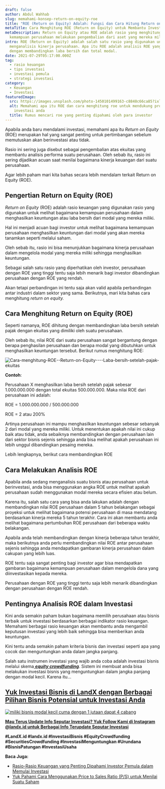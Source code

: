 ```yaml
---
draft: false
author: Abdul Wahhab
slug: memahami-konsep-return-on-equity-roe
title: "ROE (Return on Equity) Adalah: Fungsi dan Cara Hitung Return on Equity"
metaTitle: Cara Menghitung ROE (Return on Equity) untuk Membantu Investasi Anda
metaDescription: Return on Equity atau ROE adalah rasio yang menghitung
  kemampuan perusahaan melakukan pengembalian dari aset yang mereka miliki
intro: ROE (Return on Equity) adalah salah satu rasio yang digunakan untuk
  menganalisis kinerja perusahaan. Apa itu ROE adalah analisis ROE yang didasari
  dengan membandingkan laba bersih dan total modal.
date: 2021-07-29T05:17:00.000Z
tag:
  - rasio keuangan
  - tips investasi
  - investasi pemula
  - strategi investasi
category:
  - Keuangan
  - Investasi
featuredImage:
  src: https://images.unsplash.com/photo-1450101499163-c8848c66ca85?ixlib=rb-1.2.1&ixid=MnwxMjA3fDB8MHxwaG90by1wYWdlfHx8fGVufDB8fHx8&auto=format&fit=crop&w=1470&q=80
  alt: Memahami apa itu ROE dan cara menghitung roe untuk mendukung proses
    investasi anda
  title: Rumus mencari roe yang penting dipahami oleh para investor
---
```

Apabila anda baru mendalami investasi, memahami apa itu *Return on Equity* (ROE) merupakan hal yang sangat penting untuk pertimbangan sebelum memutuskan akan berinvestasi atau tidak.

Rasio ini sering juga disebut sebagai pengembalian atas ekuitas yang membantu analisis performa suatu perusahaan. Oleh sebab itu, rasio ini sering dijadikan acuan saat menilai bagaimana kinerja keuangan dari suatu perusahaan.

Agar lebih paham mari kita bahas secara lebih mendalam terkait Return on Equity (ROE).

## Pengertian Return on Equity (ROE)

*Return on Equity* (ROE) adalah rasio keuangan yang digunakan rasio yang digunakan untuk melihat bagaimana kemampuan perusahaan dalam menghasilkan keuntungan atau laba bersih dari modal yang mereka miliki.

Hal ini menjadi acuan bagi investor untuk melihat bagaimana kemampuan perusahaan menghasilkan keuntungan dari modal yang akan mereka tanamkan seperti melalui saham.

Oleh sebab itu, rasio ini bisa menunjukkan bagaimana kinerja perusahaan dalam mengelola modal yang mereka miliki sehingga menghasilkan keuntungan.

Sebagai salah satu rasio yang diperhatikan oleh investor, perusahaan dengan ROE yang tinggi tentu saja lebih menarik bagi investor dibandingkan perusahaan dengan ROE yang rendah.

Akan tetapi perbandingan ini tentu saja akan valid apabila perbandingan antar industri dalam sektor yang sama. Berikutnya, mari kita bahas cara menghitung *return on equity.*

## Cara Menghitung Return on Equity (ROE)

Seperti namanya, ROE dihitung dengan membandingkan laba bersih setelah pajak dengan ekuitas yang dimiliki oleh suatu perusahaan.

Oleh sebab itu, nilai ROE dari suatu perusahaan sangat bergantung dengan berapa penghasilan perusahaan dan berapa modal yang dibutuhkan untuk menghasilkan keuntungan tersebut. Berikut rumus menghitung ROE:

![Cara-menghitung-ROE--Return-on-Equity----Laba-bersih-setelah-pajak-ekuitas](https://accountgram-production.sfo2.cdn.digitaloceanspaces.com/landx_ghost/2021/09/Cara-menghitung-ROE--Return-on-Equity----Laba-bersih-setelah-pajak-ekuitas.png "Cara menghitung ROE agar analisis investasi menjadi lebih mudah")

**Contoh**:

Perusahaan X menghasilkan laba bersih setelah pajak sebesar 1.000.000.000 dengan total ekuitas 500.000.000. Maka nilai ROE dari perusahaan ini adalah:

ROE = 1.000.000.000 / 500.000.000

ROE = 2 atau 200%

Artinya perusahaan ini mampu menghasilkan keuntungan sebesar sebanyak 2 dari modal yang mereka miliki. Untuk menentukan apakah nilai ini cukup baik atau tidak, anda sebaiknya membandingkan dengan perusahaan lain dari sektor bisnis sejenis sehingga anda bisa melihat apakah perusahaan ini lebih unggul dibandingkan pesaing mereka.

Lebih lengkapnya, berikut cara membandingkan ROE

## Cara Melakukan Analisis ROE

Apabila anda sedang menganalisis suatu bisnis atau perusahaan untuk berinvestasi, anda bisa menggunakan angka ROE untuk melihat apakah perusahaan sudah menggunakan modal mereka secara efisien atau belum.

Karena itu, salah satu cara yang bisa anda lakukan adalah dengan membandingkan nilai ROE perusahaan dalam 5 tahun belakangan sebagai proyeksi untuk melihat bagaimana potensi perusahaan di masa mendatang berdasarkan kinerja mereka 5 tahun terakhir. Cara ini akan membantu anda melihat bagaimana pertumbuhan ROE perusahaan dari beberapa waktu belakangan.

Apabila anda telah membandingkan dengan kinerja beberapa tahun terakhir, maka berikutnya anda perlu membandingkan nilai ROE antar perusahaan sejenis sehingga anda mendapatkan gambaran kinerja perusahaan dalam cakupan yang lebih luas.

ROE tentu saja sangat penting bagi investor agar bisa mendapatkan gambaran bagaimana kemampuan perusahaan dalam mengelola dana yang diinvestasikan kepada mereka.

Perusahaan dengan ROE yang tinggi tentu saja lebih menarik dibandingkan dengan perusahaan dengan ROE rendah.

## Pentingnya Analisis ROE dalam Investasi

Kini anda semakin paham bukan bagaimana memilih perusahaan atau bisnis terbaik untuk investasi berdasarkan berbagai indikator rasio keuangan. Memahami berbagai rasio keuangan akan membantu anda mengambil keputusan investasi yang lebih baik sehingga bisa memberikan anda keuntungan.

Kini tentu anda semakin paham kriteria bisnis dan investasi seperti apa yang cocok dan menguntungkan anda dalam jangka panjang.

Salah satu instrumen investasi yang wajib anda coba adalah investasi bisnis melalui skema[ ***equity crowdfunding***](https://landx.id/). Sistem ini membuat anda bisa melakukan investasi bisnis yang menguntungkan dalam jangka panjang dengan modal kecil. Karena itu…

## **[Yuk Investasi Bisnis di LandX dengan Berbagai Pilihan Bisnis Potensial untuk Investasi Anda](https://landx.id/project/?utm_source=Blog&utm_medium=organic+keyword&utm_campaign=blog&utm_id=Blog)**

[![miliki bisnis modal kecil cuma dengan 1 jutaan dapat 4 cabang ](https://accountgram-production.sfo2.cdn.digitaloceanspaces.com/landx_ghost/2021/11/jadi-owner-bisnis-hanya-1-jutaan-dengan-cuan-yang-sangat-menjanjikan.png)](https://landx.id/project/?utm_source=Blog&utm_medium=organic+keyword&utm_campaign=blog&utm_id=Blog)

**[Mau Terus Update Info Seputar Investasi? Yuk Follow Kami di Instagram @landx.id untuk Berbagai Info Terupdate Seputar Investasi](https://instagram.com/landx.id?utm_medium=copy_link)**

**\#LandX.id    #landx.id    #InvestasiBisnis     #EquityCrowdfunding   #SecuritiesCrowdfunding #InvestasiMenguntungkan    #Urundana     #BisnisPatungan    #InvestasiUsaha**

**Baca Juga:**

* [Rasio-Rasio Keuangan yang Penting Dipahami Investor Pemula dalam Memulai Investasi](https://landx.id/blog/rasio-rasio-keuangan-yang-penting-dalam-investasi/)
* [Yuk Pahami Cara Menggunakan Price to Sales Ratio (P/S) untuk Menilai Suatu Saham](https://landx.id/blog/price-to-sales-ratio-adalah/)
